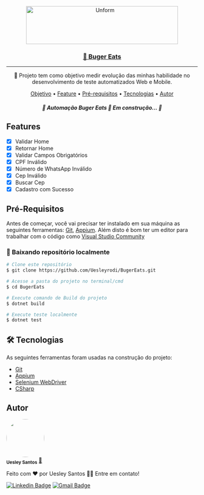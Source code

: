 <p align="center">
  <a href="https://unform.dev">
  <a href="https://imgur.com/W8fvOc2"><img src="https://i.imgur.com/W8fvOc2.jpg" title="source: imgur.com" height="100" width="400" alt="Unform"/></a>
  </a>
</p>

<h3 align="center">
    <a href="https://buger-eats.vercel.app/">🔗 Buger Eats</a>
</h3>

-------
<p href="#objetivo" align="center">🚀 Projeto tem como objetivo medir evolução das minhas habilidade no desenvolvimento de teste automatizados Web e Mobile.</p>

<p align="center">
 <a href="#objetivo">Objetivo</a> •
 <a href="#feature">Feature</a> • 
 <a href="#requisitos">Pré-requisitos</a> • 
 <a href="#tecnologias">Tecnologias</a> • 
 <a href="#autor">Autor</a>
</p>

<h5 align="center"> 
	🚧  Automação Buger Eats 🚀 Em construção...  🚧
</h5>

<h2 href="#feature">Features </h2>

- [x] Validar Home
- [x] Retornar Home
- [x] Validar Campos Obrigatórios
- [x] CPF Inválido
- [x] Número de WhatsApp Inválido
- [x] Cep Inválido
- [x] Buscar Cep
- [x] Cadastro com Sucesso

<h2 href="#requisitos"> Pré-Requisitos </h2>

Antes de começar, você vai precisar ter instalado em sua máquina as seguintes ferramentas:
[Git](https://git-scm.com), [Appium](https://appium.io/).
Além disto é bom ter um editor para trabalhar com o código como [Visual Studio Community](https://visualstudio.microsoft.com/pt-br/downloads/)

### 🎲 Baixando repositório localmente

```bash
# Clone este repositório
$ git clone https://github.com/Uesleyrodi/BugerEats.git

# Acesse a pasta do projeto no terminal/cmd
$ cd BugerEats

# Execute comando de Build do projeto
$ dotnet build

# Execute teste localmente
$ dotnet test
```

<h2 href="#tecnologias">🛠 Tecnologias </h2>

As seguintes ferramentas foram usadas na construção do projeto:

- [Git](https://git-scm.com)
- [Appium](https://appium.io/)
- [Selenium WebDriver](https://www.selenium.dev/documentation/webdriver/)
- [CSharp](https://learn.microsoft.com/pt-br/dotnet/csharp/tour-of-csharp/)

<h2 href="#autor">Autor</h2>

<a >
 <img style="border-radius: 50%;" src="https://i.imgur.com/3EOJEwu.jpg" width="100px;" alt=""/>
 <br />
 <sub><b>Uesley Santos</b></sub></a> <a href="https://blog.rocketseat.com.br/author/thiago//" title="Rocketseat">🚀</a>


Feito com ❤️ por Uesley Santos 👋🏽 Entre em contato!

[![Linkedin Badge](https://img.shields.io/badge/-Uesley_Santos-blue?style=flat-square&logo=Linkedin&logoColor=white&link=https://www.linkedin.com/in/tgmarinho/)](https://www.linkedin.com/in/uesley-rodrigues-dos-santos-080055172/) 
[![Gmail Badge](https://img.shields.io/badge/-uesleyrsantos2@gmail.com-c14438?style=flat-square&logo=Gmail&logoColor=white&link=mailto:uesleyrsantos2@gmail.com)](mailto:uesleyrsantos2@gmail.com)